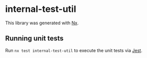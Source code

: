 # internal-test-util

This library was generated with [Nx](https://nx.dev).

## Running unit tests

Run `nx test internal-test-util` to execute the unit tests via [Jest](https://jestjs.io).

